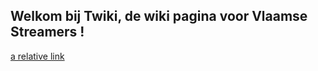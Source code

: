 ## Welkom bij Twiki, de wiki pagina voor Vlaamse Streamers !

[a relative link](twiki/about/twitch.md)
